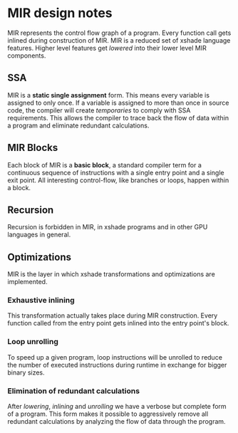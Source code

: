 # MIR design notes

MIR represents the control flow graph of a program. Every function call gets inlined during construction of MIR. MIR is a reduced set of xshade language features. Higher level features get _lowered_ into their lower level MIR components.

## SSA

MIR is a __static single assignment__ form. This means every variable is assigned to only once. If a variable is assigned to more than once in source code, the compiler will create _temporaries_ to comply with SSA requirements. This allows the compiler to trace back the flow of data within a program and eliminate redundant calculations.

## MIR Blocks

Each block of MIR is a __basic block__, a standard compiler term for a continuous sequence of instructions with a single entry point and a single exit point. All interesting control-flow, like branches or loops, happen within a block.

## Recursion

Recursion is forbidden in MIR, in xshade programs and in other GPU languages in general.

## Optimizations

MIR is the layer in which xshade transformations and optimizations are implemented.

### Exhaustive inlining

This transformation actually takes place during MIR construction. Every function called from the entry point gets inlined into the entry point's block.

### Loop unrolling

To speed up a given program, loop instructions will be unrolled to reduce the number of executed instructions during runtime in exchange for bigger binary sizes.

### Elimination of redundant calculations

After _lowering_, _inlining_ and _unrolling_ we have a verbose but complete form of a program. This form makes it possible to aggressively remove all redundant calculations by analyzing the flow of data through the program.
